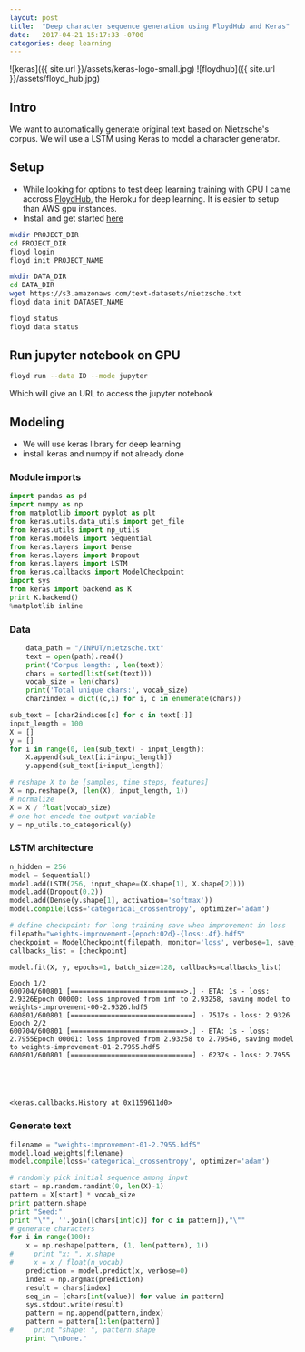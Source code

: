 ```yaml
---
layout: post
title:  "Deep character sequence generation using FloydHub and Keras"
date:   2017-04-21 15:17:33 -0700
categories: deep learning
---
```


![keras]({{ site.url }}/assets/keras-logo-small.jpg)
![floydhub]({{ site.url }}/assets/floyd_hub.jpg)

## Intro

We want to automatically generate original text based on Nietzsche's corpus. We will use a LSTM using Keras to model a character generator.


## Setup

- While looking for options to test deep learning training with GPU I came accross [FloydHub](http://www.floydhub.com), the Heroku for deep learning. It is easier to setup than AWS gpu instances.
- Install and get started [here](http://docs.floydhub.com/home/getting_started/)

```sh
mkdir PROJECT_DIR
cd PROJECT_DIR
floyd login
floyd init PROJECT_NAME

mkdir DATA_DIR
cd DATA_DIR
wget https://s3.amazonaws.com/text-datasets/nietzsche.txt
floyd data init DATASET_NAME

floyd status
floyd data status
```

## Run jupyter notebook on GPU

```bash
floyd run --data ID --mode jupyter
```
Which will give an URL to access the jupyter notebook

## Modeling
- We will use keras library for deep learning
- install keras and numpy if not already done

### Module imports

```python
import pandas as pd
import numpy as np
from matplotlib import pyplot as plt
from keras.utils.data_utils import get_file
from keras.utils import np_utils
from keras.models import Sequential
from keras.layers import Dense
from keras.layers import Dropout
from keras.layers import LSTM
from keras.callbacks import ModelCheckpoint
import sys
from keras import backend as K
print K.backend()
%matplotlib inline
```

### Data 

```python
    data_path = "/INPUT/nietzsche.txt"
    text = open(path).read()
    print('Corpus length:', len(text))
    chars = sorted(list(set(text)))
    vocab_size = len(chars)
    print('Total unique chars:', vocab_size)
    char2index = dict((c,i) for i, c in enumerate(chars))
```

```python
sub_text = [char2indices[c] for c in text[:]]
input_length = 100
X = []
y = []
for i in range(0, len(sub_text) - input_length):
    X.append(sub_text[i:i+input_length])
    y.append(sub_text[i+input_length])
```

```python
# reshape X to be [samples, time steps, features]
X = np.reshape(X, (len(X), input_length, 1))
# normalize
X = X / float(vocab_size)
# one hot encode the output variable
y = np_utils.to_categorical(y)
```

### LSTM architecture


```python
n_hidden = 256
model = Sequential()
model.add(LSTM(256, input_shape=(X.shape[1], X.shape[2])))
model.add(Dropout(0.2))
model.add(Dense(y.shape[1], activation='softmax'))
model.compile(loss='categorical_crossentropy', optimizer='adam')
```


```python
# define checkpoint: for long training save when improvement in loss
filepath="weights-improvement-{epoch:02d}-{loss:.4f}.hdf5"
checkpoint = ModelCheckpoint(filepath, monitor='loss', verbose=1, save_best_only=True, mode='min')
callbacks_list = [checkpoint]
```


```python
model.fit(X, y, epochs=1, batch_size=128, callbacks=callbacks_list)
```

    Epoch 1/2
    600704/600801 [============================>.] - ETA: 1s - loss: 2.9326Epoch 00000: loss improved from inf to 2.93258, saving model to weights-improvement-00-2.9326.hdf5
    600801/600801 [==============================] - 7517s - loss: 2.9326  
    Epoch 2/2
    600704/600801 [============================>.] - ETA: 1s - loss: 2.7955Epoch 00001: loss improved from 2.93258 to 2.79546, saving model to weights-improvement-01-2.7955.hdf5
    600801/600801 [==============================] - 6237s - loss: 2.7955  





    <keras.callbacks.History at 0x1159611d0>



### Generate text


```python
filename = "weights-improvement-01-2.7955.hdf5"
model.load_weights(filename)
model.compile(loss='categorical_crossentropy', optimizer='adam')
```


```python
# randomly pick initial sequence among input
start = np.random.randint(0, len(X)-1)
pattern = X[start] * vocab_size
print pattern.shape
print "Seed:"
print "\"", ''.join([chars[int(c)] for c in pattern]),"\""
# generate characters
for i in range(100):
    x = np.reshape(pattern, (1, len(pattern), 1))
#     print "x: ", x.shape
#     x = x / float(n_vocab)
    prediction = model.predict(x, verbose=0)
    index = np.argmax(prediction)
    result = chars[index]
    seq_in = [chars[int(value)] for value in pattern]
    sys.stdout.write(result)
    pattern = np.append(pattern,index)
    pattern = pattern[1:len(pattern)]
#     print "shape: ", pattern.shape
    print "\nDone."
```


